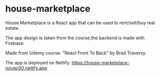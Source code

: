 # house-marketplace
House Marketplace is a React app that can be used to rent/sell/buy real estate.

The app design is taken from the course,the backend is made with Firebase.

Made from Udemy course: "React Front To Back" by Brad Traversy.

The app is deployed on Netlify: https://house-marketplace-rpivac00.netlify.app
